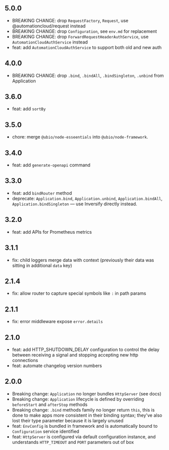 ## 5.0.0

- BREAKING CHANGE: drop `RequestFactory`, `Request`, use @automationcloud/request instead
- BREAKING CHANGE: drop `Configuration`, see `env.md` for replacement
- BREAKING CHANGE: drop `ForwardRequestHeaderAuthService`, use `AutomationCloudAuthService` instead
- feat: add `AutomationCloudAuthService` to support both old and new auth

## 4.0.0

- BREAKING CHANGE: drop `.bind`, `.bindAll`, `.bindSingleton`, `.unbind` from Application

## 3.6.0

- feat: add `sortBy`

## 3.5.0

- chore: merge `@ubio/node-esseentials` into `@ubio/node-framework`.

## 3.4.0

- feat: add `generate-openapi` command

## 3.3.0

- feat: add `bindRouter` method
- deprecate: `Application.bind`, `Application.unbind`, `Application.bindAll`, `Application.bindSingleton` — use Inversify directly instead.

## 3.2.0

- feat: add APIs for Prometheus metrics

## 3.1.1

- fix: child loggers merge data with context (previously their data was sitting in additional `data` key)

## 2.1.4

- fix: allow router to capture special symbols like `:` in path params

## 2.1.1

- fix: error middleware expose `error.details`

## 2.1.0

- feat: add HTTP_SHUTDOWN_DELAY configuration to control the delay between receiving a signal and stopping accepting new http connections
- feat: automate changelog version numbers

## 2.0.0

- Breaking change: `Application` no longer bundles `HttpServer` (see docs)
- Breaking change: `Application` lifecycle is defined by overriding `beforeStart` and `afterStop` methods
- Breaking change: `.bind` methods family no longer return `this`, this is done to make apps more consistent in
  their binding syntax; they've also lost their type parameter because it is largely unused
- feat: `EnvConfig` is bundled in framework and is automatically bound to `Configuration` service identified
- feat: `HttpServer` is configured via default configuration instance, and understands `HTTP_TIMEOUT` and `PORT` parameters out of box
